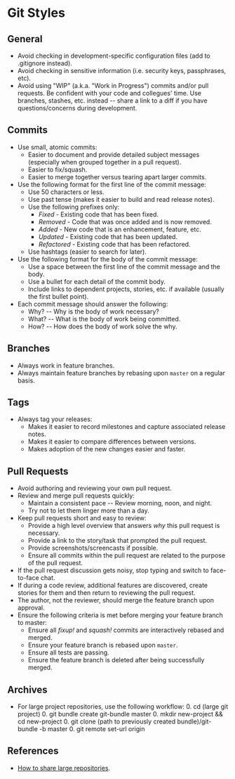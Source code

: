# Git Styles

## General

- Avoid checking in development-specific configuration files (add to .gitignore instead).
- Avoid checking in sensitive information (i.e. security keys, passphrases, etc).
- Avoid using "WIP" (a.k.a. "Work in Progress") commits and/or pull requests. Be confident with your code and collegues'
  time. Use branches, stashes, etc. instead -- share a link to a diff if you have questions/concerns during development.

## Commits

- Use small, atomic commits:
  - Easier to document and provide detailed subject messages (especially when grouped together in a pull request).
  - Easier to fix/squash.
  - Easier to merge together versus tearing apart larger commits.
- Use the following format for the first line of the commit message:
  - Use 50 characters or less.
  - Use past tense (makes it easier to build and read release notes).
  - Use the following prefixes only:
    - *Fixed* - Existing code that has been fixed.
    - *Removed* - Code that was once added and is now removed.
    - *Added* - New code that is an enhancement, feature, etc.
    - *Updated* - Existing code that has been updated.
    - *Refactored* - Existing code that has been refactored.
  - Use hashtags (easier to search for later).
- Use the following format for the body of the commit message:
  - Use a space between the first line of the commit message and the body.
  - Use a bullet for each detail of the commit body.
  - Include links to dependent projects, stories, etc. if available (usually the first bullet point).
- Each commit message should answer the following:
  - Why? -- Why is the body of work necessary?
  - What? -- What is the body of work being committed.
  - How? -- How does the body of work solve the why.

## Branches

- Always work in feature branches.
- Always maintain feature branches by rebasing upon `master` on a regular basis.

## Tags

- Always tag your releases:
  - Makes it easier to record milestones and capture associated release notes.
  - Makes it easier to compare differences between versions.
  - Makes adoption of the new changes easier and faster.

## Pull Requests

- Avoid authoring and reviewing your own pull request.
- Review and merge pull requests quickly:
  - Maintain a consistent pace -- Review morning, noon, and night.
  - Try not to let them linger more than a day.
- Keep pull requests short and easy to review:
  - Provide a high level overview that answers *why* this pull request is necessary.
  - Provide a link to the story/task that prompted the pull request.
  - Provide screenshots/screencasts if possible.
  - Ensure all commits within the pull request are related to the purpose of the pull request.
- If the pull request discussion gets noisy, stop typing and switch to face-to-face chat.
- If during a code review, additional features are discovered, create stories for them and then return to reviewing the
  pull request.
- The author, not the reviewer, should merge the feature branch upon approval.
- Ensure the following criteria is met before merging your feature branch to master:
  - Ensure all *fixup!* and *squash!* commits are interactively rebased and merged.
  - Ensure your feature branch is rebased upon `master`.
  - Ensure all tests are passing.
  - Ensure the feature branch is deleted after being successfully merged.

## Archives

- For large project repositories, use the following workflow:
  0. cd (large git project)
  0. git bundle create git-bundle master
  0. mkdir new-project && cd new-project
  0. git clone (path to previously created bundle)/git-bundle -b master
  0. git remote set-url origin

## References

- [How to share large repositories](http://blog.plataformatec.com.br/2013/12/sharing-large-repositories-with-your-team).
